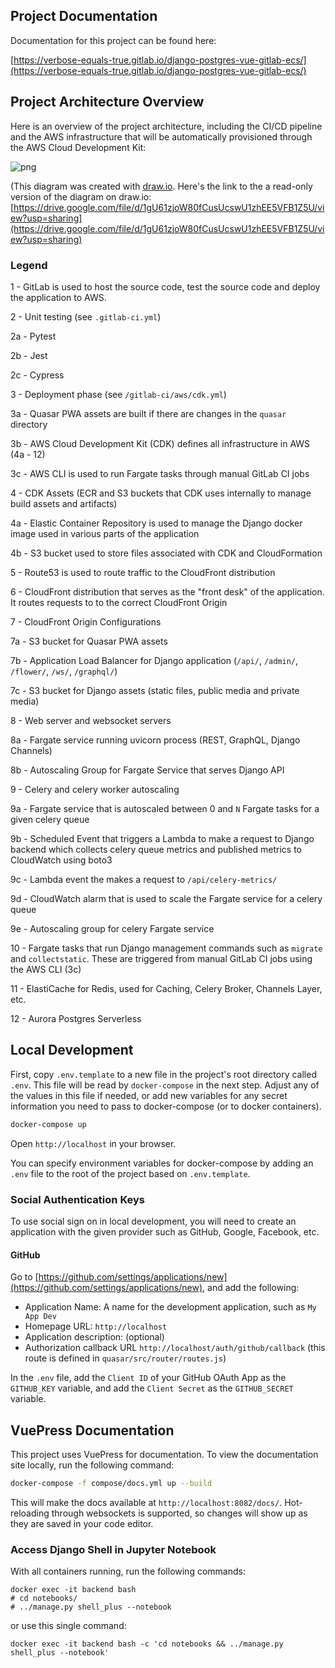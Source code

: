 ## Project Documentation

Documentation for this project can be found here:

[https://verbose-equals-true.gitlab.io/django-postgres-vue-gitlab-ecs/](https://verbose-equals-true.gitlab.io/django-postgres-vue-gitlab-ecs/)

## Project Architecture Overview

Here is an overview of the project architecture, including the CI/CD pipeline and the AWS infrastructure that will be automatically provisioned through the AWS Cloud Development Kit:

![png](/architecture.png)

(This diagram was created with [draw.io](https://draw.io). Here's the link to the a read-only version of the diagram on draw.io: [https://drive.google.com/file/d/1gU61zjoW80fCusUcswU1zhEE5VFB1Z5U/view?usp=sharing](https://drive.google.com/file/d/1gU61zjoW80fCusUcswU1zhEE5VFB1Z5U/view?usp=sharing)

### Legend

1 - GitLab is used to host the source code, test the source code and deploy the application to AWS.

2 - Unit testing (see `.gitlab-ci.yml`)

2a - Pytest

2b - Jest

2c - Cypress

3 - Deployment phase (see `/gitlab-ci/aws/cdk.yml`)

3a - Quasar PWA assets are built if there are changes in the `quasar` directory

3b - AWS Cloud Development Kit (CDK) defines all infrastructure in AWS (4a - 12)

3c - AWS CLI is used to run Fargate tasks through manual GitLab CI jobs

4 - CDK Assets (ECR and S3 buckets that CDK uses internally to manage build assets and artifacts)

4a - Elastic Container Repository is used to manage the Django docker image used in various parts of the application

4b - S3 bucket used to store files associated with CDK and CloudFormation

5 - Route53 is used to route traffic to the CloudFront distribution

6 - CloudFront distribution that serves as the "front desk" of the application. It routes requests to to the correct CloudFront Origin

7 - CloudFront Origin Configurations

7a - S3 bucket for Quasar PWA assets

7b - Application Load Balancer for Django application (`/api/`, `/admin/`, `/flower/`, `/ws/`, `/graphql/`)

7c - S3 bucket for Django assets (static files, public media and private media)

8 - Web server and websocket servers

8a - Fargate service running uvicorn process (REST, GraphQL, Django Channels)

8b - Autoscaling Group for Fargate Service that serves Django API

9 - Celery and celery worker autoscaling

9a - Fargate service that is autoscaled between 0 and `N` Fargate tasks for a given celery queue

9b - Scheduled Event that triggers a Lambda to make a request to Django backend which collects celery queue metrics and published metrics to CloudWatch using boto3

9c - Lambda event the makes a request to `/api/celery-metrics/`

9d - CloudWatch alarm that is used to scale the Fargate service for a celery queue

9e - Autoscaling group for celery Fargate service

10 - Fargate tasks that run Django management commands such as `migrate` and `collectstatic`. These are triggered from manual GitLab CI jobs using the AWS CLI (3c)

11 - ElastiCache for Redis, used for Caching, Celery Broker, Channels Layer, etc.

12 - Aurora Postgres Serverless

## Local Development

First, copy `.env.template` to a new file in the project's root directory called `.env`. This file will be read by `docker-compose` in the next step. Adjust any of the values in this file if needed, or add new variables for any secret information you need to pass to docker-compose (or to docker containers).

```sh
docker-compose up
```

Open `http://localhost` in your browser.

You can specify environment variables for docker-compose by adding an `.env` file to the root of the project based on `.env.template`.

### Social Authentication Keys

To use social sign on in local development, you will need to create an application with the given provider such as GitHub, Google, Facebook, etc.

#### GitHub

Go to [https://github.com/settings/applications/new](https://github.com/settings/applications/new), and add the following:

- Application Name: A name for the development application, such as `My App Dev`
- Homepage URL: `http://localhost`
- Application description: (optional)
- Authorization callback URL `http://localhost/auth/github/callback` (this route is defined in `quasar/src/router/routes.js`)

In the `.env` file, add the `Client ID` of your GitHub OAuth App as the `GITHUB_KEY` variable, and add the `Client Secret` as the `GITHUB_SECRET` variable.

## VuePress Documentation

This project uses VuePress for documentation. To view the documentation site locally, run the following command:

```bash
docker-compose -f compose/docs.yml up --build
```

This will make the docs available at `http://localhost:8082/docs/`. Hot-reloading through websockets is supported, so changes will show up as they are saved in your code editor.

### Access Django Shell in Jupyter Notebook

With all containers running, run the following commands:

```
docker exec -it backend bash
# cd notebooks/
# ../manage.py shell_plus --notebook
```

or use this single command:

```
docker exec -it backend bash -c 'cd notebooks && ../manage.py shell_plus --notebook'
```

